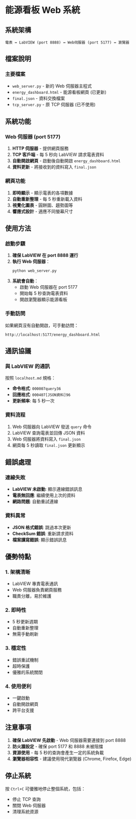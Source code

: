 # 能源看板 Web 系統

## 系統架構

```
電表 ↔ LabVIEW (port 8888) ↔ Web伺服器 (port 5177) ↔ 瀏覽器
```

## 檔案說明

### 主要檔案
- `web_server.py` - 新的 Web 伺服器主程式
- `energy_dashboard.html` - 能源看板網頁 (已更新)
- `final.json` - 資料交換檔案
- `tcp_server.py` - 原 TCP 伺服器 (已不使用)

## 系統功能

### Web 伺服器 (port 5177)
1. **HTTP 伺服器** - 提供網頁服務
2. **TCP 客戶端** - 每 5 秒向 LabVIEW 請求電表資料
3. **自動開啟網頁** - 啟動後自動開啟 `energy_dashboard.html`
4. **資料更新** - 將接收到的資料寫入 `final.json`

### 網頁功能
1. **即時顯示** - 顯示電表的各項數據
2. **自動重新整理** - 每 5 秒重新載入資料
3. **視覺化圖表** - 圓餅圖、趨勢圖等
4. **響應式設計** - 適應不同螢幕尺寸

## 使用方法

### 啟動步驟
1. **確保 LabVIEW 在 port 8888 運行**
2. **執行 Web 伺服器**：
   ```bash
   python web_server.py
   ```
3. **系統會自動**：
   - 啟動 Web 伺服器在 port 5177
   - 開始每 5 秒查詢電表資料
   - 開啟瀏覽器顯示能源看板

### 手動訪問
如果網頁沒有自動開啟，可手動訪問：
```
http://localhost:5177/energy_dashboard.html
```

## 通訊協議

### 與 LabVIEW 的通訊
按照 `localhost.md` 規格：
- **命令格式**: `000007query36`
- **回應格式**: `000407[JSON資料]96`
- **更新頻率**: 每 5 秒一次

### 資料流程
1. Web 伺服器向 LabVIEW 發送 `query` 命令
2. LabVIEW 查詢電表並回傳 JSON 資料
3. Web 伺服器將資料寫入 `final.json`
4. 網頁每 5 秒讀取 `final.json` 更新顯示

## 錯誤處理

### 連線失敗
- **LabVIEW 未啟動**: 顯示連線錯誤訊息
- **電表無回應**: 繼續使用上次的資料
- **網路問題**: 自動重試連線

### 資料異常
- **JSON 格式錯誤**: 跳過本次更新
- **CheckSum 錯誤**: 重新請求資料
- **檔案讀寫錯誤**: 顯示錯誤訊息

## 優勢特點

### 1. **架構清晰**
- LabVIEW 專責電表通訊
- Web 伺服器負責網頁服務
- 職責分離，易於維護

### 2. **即時性**
- 5 秒更新週期
- 自動重新整理
- 無需手動刷新

### 3. **穩定性**
- 錯誤重試機制
- 超時保護
- 優雅的系統關閉

### 4. **使用便利**
- 一鍵啟動
- 自動開啟網頁
- 跨平台支援

## 注意事項

1. **確保 LabVIEW 先啟動** - Web 伺服器需要連接到 port 8888
2. **防火牆設定** - 確保 port 5177 和 8888 未被阻擋
3. **資源使用** - 每 5 秒的查詢會產生一定的系統負載
4. **瀏覽器相容性** - 建議使用現代瀏覽器 (Chrome, Firefox, Edge)

## 停止系統

按 `Ctrl+C` 可優雅地停止整個系統，包括：
- 停止 TCP 查詢
- 關閉 Web 伺服器
- 清理系統資源 